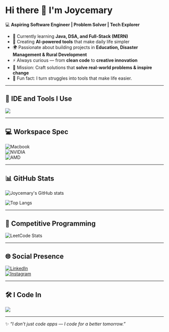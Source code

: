 # Hi there 👋 I'm Joycemary  

💻 **Aspiring Software Engineer | Problem Solver | Tech Explorer**  

- 🌱 Currently learning **Java, DSA, and Full-Stack (MERN)**  
- 🤖 Creating **AI-powered tools** that make daily life simpler  
- 🌍 Passionate about building projects in **Education, Disaster Management & Rural Development**  
- ⚡ Always curious — from **clean code** to **creative innovation**  
- 🎯 Mission: Craft solutions that **solve real-world problems & inspire change**  
- 🎨 Fun fact: I turn struggles into tools that make life easier.  

---

## 🔧 IDE and Tools I Use  
<p>
<img src="https://skillicons.dev/icons?i=vscode,figma,ps,xd,notion,git,github" />
</p>

---

## 💻 Workspace Spec  
![Macbook](https://img.shields.io/badge/Apple-MacBook_Pro_M1-333333?style=for-the-badge&logo=apple&logoColor=white)  
![NVIDIA](https://img.shields.io/badge/NVIDIA-GTX1650-76B900?style=for-the-badge&logo=nvidia&logoColor=white)  
![AMD](https://img.shields.io/badge/AMD-Ryzen_5_4600H-ED1C24?style=for-the-badge&logo=amd&logoColor=white)  

---

## 📊 GitHub Stats  
![Joycemary's GitHub stats](https://github-readme-stats.vercel.app/api?username=YourGitHubUsername&show_icons=true&theme=radical)  

![Top Langs](https://github-readme-stats.vercel.app/api/top-langs/?username=YourGitHubUsername&layout=compact&theme=radical)  

---

## 🌟 Competitive Programming  
![LeetCode Stats](https://leetcard.jacoblin.cool/JoyceMary?theme=dark&font=Source%20Code%20Pro&ext=contest)  

---

## 🌐 Social Presence  
[![LinkedIn](https://img.shields.io/badge/LinkedIn-0077B5?style=for-the-badge&logo=linkedin&logoColor=white)](https://www.linkedin.com/in/joyce-mary-718b2735a)  
[![Instagram](https://img.shields.io/badge/Instagram-E4405F?style=for-the-badge&logo=instagram&logoColor=white)](https://www.instagram.com/___.joyceee.___/?hl=en)  

---

## 🛠️ I Code In  
<p>
<img src="https://skillicons.dev/icons?i=python,java,html,css,javascript,mongodb,express,react,nodejs,figma" />
</p>

---

✨ *“I don’t just code apps — I code for a better tomorrow.”*  

